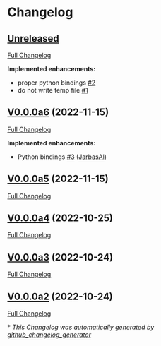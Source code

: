 # Changelog

## [Unreleased](https://github.com/OpenVoiceOS/ovos-stt-plugin-whispercpp/tree/HEAD)

[Full Changelog](https://github.com/OpenVoiceOS/ovos-stt-plugin-whispercpp/compare/V0.0.0a6...HEAD)

**Implemented enhancements:**

- proper python bindings [\#2](https://github.com/OpenVoiceOS/ovos-stt-plugin-whispercpp/issues/2)
- do not write temp file [\#1](https://github.com/OpenVoiceOS/ovos-stt-plugin-whispercpp/issues/1)

## [V0.0.0a6](https://github.com/OpenVoiceOS/ovos-stt-plugin-whispercpp/tree/V0.0.0a6) (2022-11-15)

[Full Changelog](https://github.com/OpenVoiceOS/ovos-stt-plugin-whispercpp/compare/V0.0.0a5...V0.0.0a6)

**Implemented enhancements:**

- Python bindings [\#3](https://github.com/OpenVoiceOS/ovos-stt-plugin-whispercpp/pull/3) ([JarbasAl](https://github.com/JarbasAl))

## [V0.0.0a5](https://github.com/OpenVoiceOS/ovos-stt-plugin-whispercpp/tree/V0.0.0a5) (2022-11-15)

[Full Changelog](https://github.com/OpenVoiceOS/ovos-stt-plugin-whispercpp/compare/V0.0.0a4...V0.0.0a5)

## [V0.0.0a4](https://github.com/OpenVoiceOS/ovos-stt-plugin-whispercpp/tree/V0.0.0a4) (2022-10-25)

[Full Changelog](https://github.com/OpenVoiceOS/ovos-stt-plugin-whispercpp/compare/V0.0.0a3...V0.0.0a4)

## [V0.0.0a3](https://github.com/OpenVoiceOS/ovos-stt-plugin-whispercpp/tree/V0.0.0a3) (2022-10-24)

[Full Changelog](https://github.com/OpenVoiceOS/ovos-stt-plugin-whispercpp/compare/V0.0.0a2...V0.0.0a3)

## [V0.0.0a2](https://github.com/OpenVoiceOS/ovos-stt-plugin-whispercpp/tree/V0.0.0a2) (2022-10-24)

[Full Changelog](https://github.com/OpenVoiceOS/ovos-stt-plugin-whispercpp/compare/6eb75bc5005babc7ff36cc83ab192ea715b3f34b...V0.0.0a2)



\* *This Changelog was automatically generated by [github_changelog_generator](https://github.com/github-changelog-generator/github-changelog-generator)*
